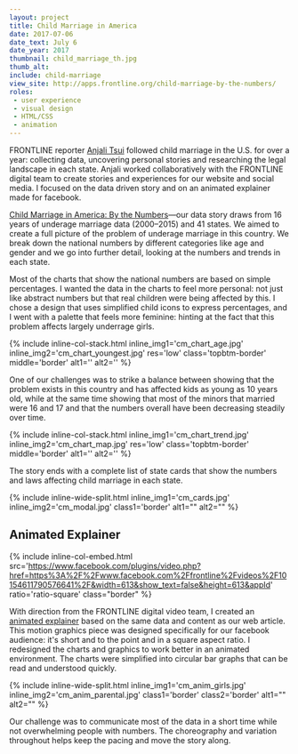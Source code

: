 ```yaml
---
layout: project
title: Child Marriage in America
date: 2017-07-06
date_text: July 6
date_year: 2017
thumbnail: child_marriage_th.jpg
thumb_alt: 
include: child-marriage
view_site: http://apps.frontline.org/child-marriage-by-the-numbers/
roles: 
 - user experience
 - visual design
 - HTML/CSS
 - animation
---
```


FRONTLINE reporter [Anjali Tsui](https://twitter.com/anjalitsui?lang=en) followed child marriage in the U.S. for over a year: collecting data, uncovering personal stories and researching the legal landscape in each state. Anjali worked collaboratively with the FRONTLINE digital team to create stories and experiences for our website and social media. I focused on the data driven story and on an animated explainer made for facebook.

[Child Marriage in America: By the Numbers](http://apps.frontline.org/child-marriage-by-the-numbers/)—our data story draws from 16 years of underage marriage data (2000–2015) and 41 states. We aimed to create a full picture of the problem of underage marriage in this country. We break down the national numbers by different categories like age and gender and we go into further detail, looking at the numbers and trends in each state.

Most of the charts that show the national numbers are based on simple percentages. I wanted the data in the charts to feel more personal: not just like abstract numbers but that real children were being affected by this. I chose a design that uses simplified child icons to express percentages, and I went with a palette that feels more feminine: hinting at the fact that this problem affects largely underrage girls. 

{% include inline-col-stack.html inline_img1='cm_chart_age.jpg' inline_img2='cm_chart_youngest.jpg' res='low' class='topbtm-border' middle='border' alt1='' alt2='' %}

One of our challenges was to strike a balance between showing that the problem exists in this country and has affected kids as young as 10 years old, while at the same time showing that most of the minors that married were 16 and 17 and that the numbers overall have been decreasing steadily over time.

{% include inline-col-stack.html inline_img1='cm_chart_trend.jpg' inline_img2='cm_chart_map.jpg' res='low' class='topbtm-border' middle='border' alt1='' alt2='' %}

The story ends with a complete list of state cards that show the numbers and laws affecting child marriage in each state.

{% include inline-wide-split.html inline_img1='cm_cards.jpg' inline_img2='cm_modal.jpg' class1='border' alt1="" alt2="" %}

## Animated Explainer

{% include inline-col-embed.html src='https://www.facebook.com/plugins/video.php?href=https%3A%2F%2Fwww.facebook.com%2Ffrontline%2Fvideos%2F10154611790576641%2F&width=613&show_text=false&height=613&appId' ratio='ratio-square' class="border" %}

With direction from the FRONTLINE digital video team, I created an [animated explainer](https://www.facebook.com/frontline/videos/10154611790576641/) based on the same data and content as our web article. This motion graphics piece was designed specifically for our facebook audience: it's short and to the point and in a square aspect ratio. I redesigned the charts and graphics to work better in an animated environment. The charts were simplified into circular bar graphs that can be read and understood quickly.

{% include inline-wide-split.html inline_img1='cm_anim_girls.jpg' inline_img2='cm_anim_parental.jpg' class1='border' class2='border' alt1="" alt2="" %}

Our challenge was to communicate most of the data in a short time while not overwhelming people with numbers. The choreography and variation throughout helps keep the pacing and move the story along.

